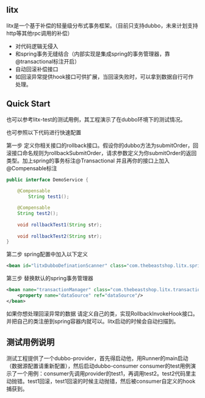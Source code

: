 
## litx
litx是一个基于补偿的轻量级分布式事务框架。（目前只支持dubbo，未来计划支持http等其他rpc调用的补偿）

* 对代码逻辑无侵入
* 和spring事务无缝结合（内部实现是集成spring的事务管理器，靠@transactional标注开启）
* 自动回滚补偿接口
* 如回滚异常提供hook接口可供扩展，当回滚失败时，可以拿到数据自行可作处理。

## Quick Start
也可以参考litx-test的测试用例，其工程演示了在dubbo环境下的测试情况。

也可参照以下代码进行快速配置

第一步
定义你相关接口的rollback接口。假设你的dubbo方法为submitOrder，回滚接口命名规则为rollbackSubmitOrder，请求参数定义为你submitOrder的返回类型。加上spring的事务标注@Transactional
并且再你的接口上加入@Compensable标注

```java
public interface DemoService {
	
	@Compensable
    	String test1();

	@Compensable
	String test2();
	
	void rollbackTest1(String str);
	
	void rollbackTest2(String str);
}
```


第二步
spring配置中加入以下定义
```xml
<bean id="litxDubboDefinationScanner" class="com.thebeastshop.litx.spring.LitxDubboDefinationScanner"/>
```

第三步
替换默认的spring事务管理器
```xml
<bean name="transactionManager" class="com.thebeastshop.litx.transaction.LitTransactionManager">
	<property name="dataSource" ref="dataSource"/>
</bean>
```

如果你想处理回滚异常的数据
请定义自己的类，实现RollbackInvokeHook接口。并把自己的类注册到spring容器内就可以。litx启动的时候会自动扫描到。

## 测试用例说明
测试工程提供了一个dubbo-provider，首先得启动他，用Runner的main启动（数据源配置请重新配置），然后启动dubbo-consumer
consumer的test用例演示了一个用例：consumer先调用provider的test1，再调用test2。test2代码里主动抛错。test1回滚，test1回滚的时候主动抛错，然后被consumer自定义的hook捕获到。
